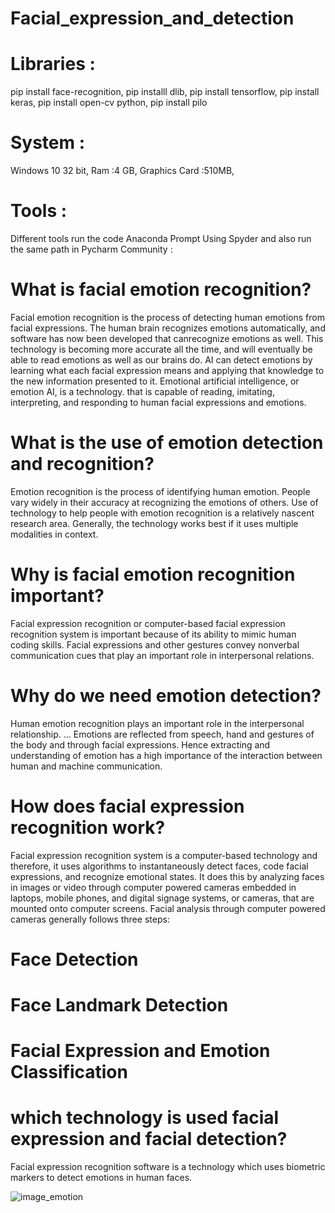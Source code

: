 
# Facial_expression_and_detection

# Libraries :
  pip install face-recognition,
  pip installl dlib,
  pip install tensorflow,
  pip install keras,
  pip install open-cv python,
  pip install pilo
 
 # System : 
  Windows 10 32 bit,
  Ram :4 GB,
  Graphics Card :510MB,
 
 # Tools : 
   Different tools run the code 
   Anaconda Prompt Using Spyder and also run the same path in 
   Pycharm Community :

# What is facial emotion recognition?
Facial emotion recognition is the process of detecting human emotions from facial expressions. The human brain recognizes emotions automatically, and software has now been developed that canrecognize emotions as well. This technology is becoming more accurate all the time, and will eventually be able to read emotions as well as our brains do.
AI can detect emotions by learning what each facial expression means and applying that knowledge to the new information presented to it. Emotional artificial intelligence, or emotion AI, is a technology.
that is capable of reading, imitating, interpreting, and responding to human facial expressions and emotions.
# What is the use of emotion detection and recognition?
Emotion recognition is the process of identifying human emotion. People vary widely in their accuracy at recognizing the emotions of others. Use of technology to help people
with emotion recognition is a relatively nascent research area. Generally, the technology works best if it uses multiple modalities in context.
# Why is facial emotion recognition important?
Facial expression recognition or computer-based facial expression recognition system is important because of its ability to mimic human coding skills. Facial expressions and
other gestures convey nonverbal communication cues that play an important role in interpersonal relations.
# Why do we need emotion detection?
Human emotion recognition plays an important role in the interpersonal relationship. ... Emotions are reflected from speech, hand and gestures of the body and through facial
expressions. Hence extracting and understanding of emotion has a high importance of the interaction between human and machine communication.
# How does facial expression recognition work?
Facial expression recognition system is a computer-based technology and therefore, it uses algorithms to instantaneously detect faces, code facial expressions, and recognize emotional states. 
It does this by analyzing faces in images or video through computer powered cameras embedded in laptops, mobile phones, and digital signage systems, or cameras,
 that are mounted onto computer screens. Facial analysis through computer powered cameras generally follows three steps:
 # Face Detection
 
 # Face Landmark Detection
 # Facial Expression and Emotion Classification
 # which technology is used facial expression and facial detection?
 Facial expression recognition software is a technology which uses biometric markers to detect emotions in human faces.



![image_emotion](https://user-images.githubusercontent.com/44410930/120114437-d35bcd80-c19c-11eb-96eb-37ae0e01634b.PNG)


